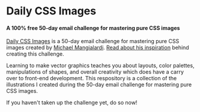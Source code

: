 # Daily CSS Images
#### A 100% free 50-day email challenge for mastering pure CSS images

[Daily CSS Images](http://dailycssimages.com/) is a 50-day email challenge for mastering pure CSS images created by [Michael Mangialardi](). [Read about his inspiration](https://medium.com/dailycssimages/daily-css-images-everything-you-need-to-know-e725bc419044) behind creating this challenge.

Learning to make vector graphics teaches you about layouts, color palettes, manipulations of shapes, and overall creativity which does have a carry over to front-end development. This respository is a collection of the illustrations I created during the 50-day email challenge for mastering pure CSS images.

If you haven't taken up the challenge yet, do so now!